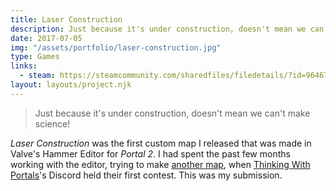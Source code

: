 ```yaml
---
title: Laser Construction
description: Just because it's under construction, doesn't mean we can't make science!
date: 2017-07-05
img: "/assets/portfolio/laser-construction.jpg"
type: Games
links:
  - steam: https://steamcommunity.com/sharedfiles/filedetails/?id=964675754
layout: layouts/project.njk
---
```


> Just because it's under construction, doesn't mean we can't make science!

_Laser Construction_ was the first custom map I released that was made in Valve's Hammer Editor for _Portal 2_. I had spent the past few months working with the editor, trying to make [another map](/portfolio/detour), when [Thinking With Portals](https://www.thinking.withportals.com/)'s Discord held their first contest. This was my submission.
